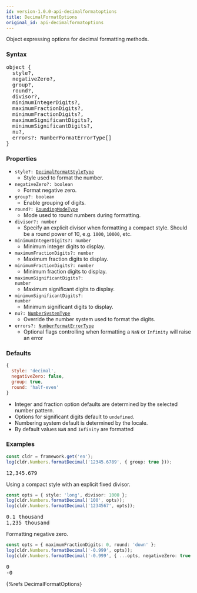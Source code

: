 ```yaml
---
id: version-1.0.0-api-decimalformatoptions
title: DecimalFormatOptions
original_id: api-decimalformatoptions
---
```


Object expressing options for decimal formatting methods.

### Syntax

<pre class="syntax">
object {
  style?,
  negativeZero?,
  group?,
  round?,
  divisor?,
  minimumIntegerDigits?,
  maximumFractionDigits?,
  minimumFractionDigits?,
  maximumSignificantDigits?,
  minimumSignificantDigits?,
  nu?,
  errors?: NumberFormatErrorType[]
}
</pre>

### Properties

  - <code class="def">style?: <span>[DecimalFormatStyleType](api-decimalformatstyletype.html)</span></code>
    - Style used to format the number.
  - <code class="def">negativeZero?: <span>boolean</span></code>
    - Format negative zero.
  - <code class="def">group?: <span>boolean</span></code>
    - Enable grouping of digits.
  - <code class="def">round?: <span>[RoundingModeType](api-roundingmodetype.html)</span></code>
    - Mode used to round numbers during formatting.
  - <code class="def">divisor?: <span>number</span></code>
    - Specify an explicit divisor when formatting a compact style. Should be a round power of 10, e.g. `1000`, `10000`, etc.
  - <code class="def">minimumIntegerDigits?: <span>number</span></code>
    - Minimum integer digits to display.
  - <code class="def">maximumFractionDigits?: <span>number</span></code>
    - Maximum fraction digits to display.
  - <code class="def">minimumFractionDigits?: <span>number</span></code>
    - Minimum fraction digits to display.
  - <code class="def">maximumSignificantDigits?: <span>number</span></code>
    - Maximum significant digits to display.
  - <code class="def">minimumSignificantDigits?: <span>number</span></code>
    - Minimum significant digits to display.
  - <code class="def">nu?: <span>[NumberSystemType](api-numbersystemtype.html)</span></code>
    - Override the number system used to format the digits.
  - <code class="def">errors?: <span>[NumberFormatErrorType](api-numberformaterrortype.html)</span></code>
    - Optional flags controlling when formatting a `NaN` or `Infinity` will raise an error

### Defaults

```javascript
{
  style: 'decimal',
  negativeZero: false,
  group: true,
  round: 'half-even'
}
```

* Integer and fraction option defaults are determined by the selected number pattern.
* Options for significant digits default to `undefined`.
* Numbering system default is determined by the locale.
* By default values `NaN` and `Infinity` are formatted

### Examples

```typescript
const cldr = framework.get('en');
log(cldr.Numbers.formatDecimal('12345.6789', { group: true }));
```
<pre class="output">
12,345.679
</pre>


Using a compact style with an explicit fixed divisor.

```typescript
const opts = { style: 'long', divisor: 1000 };
log(cldr.Numbers.formatDecimal('100', opts));
log(cldr.Numbers.formatDecimal('1234567', opts));
```
<pre class="output">
0.1 thousand
1,235 thousand
</pre>

Formatting negative zero.

```typescript
const opts = { maximumFractionDigits: 0, round: 'down' };
log(cldr.Numbers.formatDecimal('-0.999', opts));
log(cldr.Numbers.formatDecimal('-0.999', { ...opts, negativeZero: true }));
```
<pre class="output">
0
-0
</pre>

{%refs DecimalFormatOptions}
